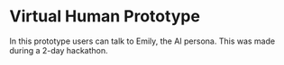 # Virtual Human Prototype

In this prototype users can talk to Emily, the AI persona. This was made during a 2-day hackathon.
